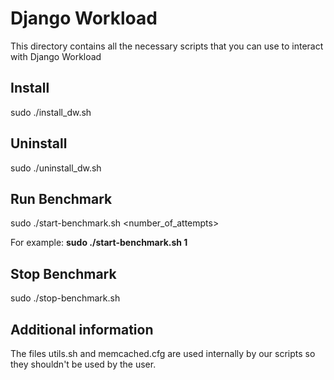 # Django Workload

This directory contains all the necessary scripts that you can use to interact with Django Workload

## Install

sudo ./install_dw.sh

## Uninstall

sudo ./uninstall_dw.sh

## Run Benchmark

sudo ./start-benchmark.sh <number_of_attempts>

For example: **sudo ./start-benchmark.sh 1**

## Stop Benchmark

sudo ./stop-benchmark.sh

## Additional information

The files utils.sh and memcached.cfg are used internally by our scripts so they shouldn't be used by the user.
